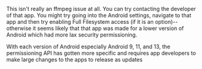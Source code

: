 This isn't really an ffmpeg issue at all. You can try contacting the developer of that app. You might try going into the Android settings, navigate to that app and then try enabling Full Filesystem access (if it is an option)--otherwise it seems likely that that app was made for a lower version of Android which had more lax security permissioning. 

With each version of Android especially Android 9, 11, and 13, the permissioning API has gotten more specific and requires app developers to make large changes to the apps to release as updates
